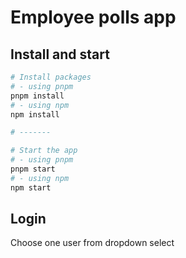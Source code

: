 # Employee polls app

## Install and start

```bash
# Install packages
# - using pnpm
pnpm install
# - using npm
npm install

# -------

# Start the app
# - using pnpm
pnpm start
# - using npm
npm start
```

## Login

Choose one user from dropdown select
